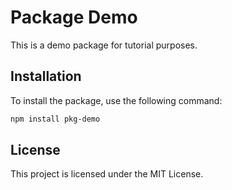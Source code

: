 # Package Demo

This is a demo package for tutorial purposes.

## Installation

To install the package, use the following command:

```bash
npm install pkg-demo
```

## License

This project is licensed under the MIT License.